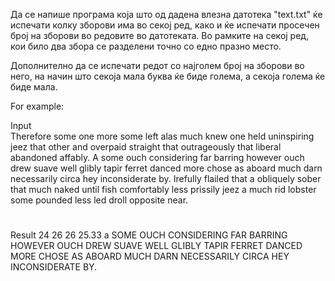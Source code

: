 Да се напише програма која што од дадена влезна датотека "text.txt" ќе испечати колку зборови има во секој ред, како и ќе испечати просечен број на зборови во редовите во датотеката. Во рамките на секој ред, кои било два збора се разделени точно со едно празно место.

Дополнително да се испечати редот со најголем број на зборови во него, на начин што секоја мала буква ќе биде голема, а секоја голема ќе биде мала.

For example:

Input	
Therefore some one more some left alas much knew one held uninspiring jeez that other and overpaid straight that outrageously that liberal abandoned affably.
A some ouch considering far barring however ouch drew suave well glibly tapir ferret danced more chose as aboard much darn necessarily circa hey inconsiderate by.
Irefully flailed that a obliquely sober that much naked until fish comfortably less prissily jeez a much rid lobster some pounded less led droll opposite near.
#

Result
24
26
26
25.33
a SOME OUCH CONSIDERING FAR BARRING HOWEVER OUCH DREW SUAVE WELL GLIBLY TAPIR FERRET DANCED MORE CHOSE AS ABOARD MUCH DARN NECESSARILY CIRCA HEY INCONSIDERATE BY.
